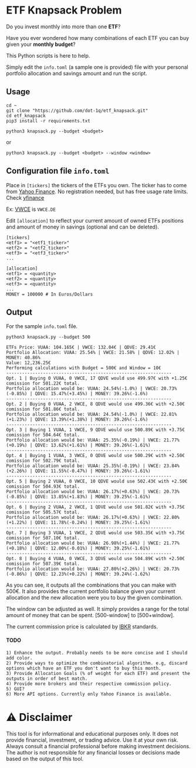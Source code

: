 # ETF Knapsack Problem

Do you invest monthly into more than one **ETF**? 

Have you ever wondered how many combinations of each ETF you can buy given your **monthly budget**?

This Python scripts is here to help.

Simply edit the `info.toml` (a sample one is provided) file with your personal portfolio allocation and savings amount and run the script.

## Usage
```
cd ~
git clone "https://github.com/dot-1q/etf_knapsack.git"
cd etf_knapsack
pip3 install -r requirements.txt
```

```
python3 knapsack.py --budget <budget>
```
or
```
python3 knapsack.py --budget <budget> --window <window>
```

## Configuration file `info.toml`

Place in `[tickers]` the tickers of the ETFs you own. The ticker has to come from [Yahoo Finance](https://finance.yahoo.com/). No registration needed, but has free usage rate limits. Check [yfinance](https://github.com/ranaroussi/yfinance)

Ex: [VWCE](https://finance.yahoo.com/quote/VWCE.DE/) is `VWCE.DE`

Edit `[allocation]` to reflect your current amount of owned ETFs positions and amount of money in savings (optional and can be deleted).

```
[tickers]
<etf1> = "<etf1_ticker>"
<etf2> = "<etf2_ticker>"
<etf3> = "<etf3_ticker>"
...

[allocation]
<etf1> = <quantity>
<etf2> = <quantity>
<etf3> = <quantity>
...
MONEY = 100000 # In Euros/Dollars
```

## Output
For the sample `info.toml` file.

```
python3 knapsack.py --budget 500
```

```
ETFs Price: VUAA: 104.165€ | VWCE: 132.04€ | QDVE: 29.41€
Portfolio Allocation: VUAA: 25.54% | VWCE: 21.58% | QDVE: 12.02% | MONEY: 40.86%
Value: 12,236.25€
Performing calculations with Budget = 500€ and Window = 10€
---------------------------------------------------------------
Opt. 1 | Buying 0 VUAA, 0 VWCE, 17 QDVE would use 499.97€ with +1.25€ comission for 501.22€ total.
Portfolio allocation would be: VUAA: 24.54%(-1.0%) | VWCE: 20.73%(-0.85%) | QDVE: 15.47%(+3.45%) | MONEY: 39.26%(-1.6%)
---------------------------------------------------------------
Opt. 2 | Buying 0 VUAA, 2 VWCE, 8 QDVE would use 499.36€ with +2.50€ comission for 501.86€ total.
Portfolio allocation would be: VUAA: 24.54%(-1.0%) | VWCE: 22.81%(+1.23%) | QDVE: 13.39%(+1.38%) | MONEY: 39.26%(-1.6%)
---------------------------------------------------------------
Opt. 3 | Buying 1 VUAA, 1 VWCE, 9 QDVE would use 500.89€ with +3.75€ comission for 504.64€ total.
Portfolio allocation would be: VUAA: 25.35%(-0.19%) | VWCE: 21.77%(+0.19%) | QDVE: 13.62%(+1.61%) | MONEY: 39.26%(-1.61%)
---------------------------------------------------------------
Opt. 4 | Buying 1 VUAA, 3 VWCE, 0 QDVE would use 500.29€ with +2.50€ comission for 502.79€ total.
Portfolio allocation would be: VUAA: 25.35%(-0.19%) | VWCE: 23.84%(+2.26%) | QDVE: 11.55%(-0.47%) | MONEY: 39.26%(-1.61%)
---------------------------------------------------------------
Opt. 5 | Buying 2 VUAA, 0 VWCE, 10 QDVE would use 502.43€ with +2.50€ comission for 504.93€ total.
Portfolio allocation would be: VUAA: 26.17%(+0.63%) | VWCE: 20.73%(-0.85%) | QDVE: 13.85%(+1.83%) | MONEY: 39.25%(-1.61%)
---------------------------------------------------------------
Opt. 6 | Buying 2 VUAA, 2 VWCE, 1 QDVE would use 501.82€ with +3.75€ comission for 505.57€ total.
Portfolio allocation would be: VUAA: 26.17%(+0.63%) | VWCE: 22.80%(+1.22%) | QDVE: 11.78%(-0.24%) | MONEY: 39.25%(-1.61%)
---------------------------------------------------------------
Opt. 7 | Buying 3 VUAA, 1 VWCE, 2 QDVE would use 503.35€ with +3.75€ comission for 507.10€ total.
Portfolio allocation would be: VUAA: 26.98%(+1.44%) | VWCE: 21.77%(+0.18%) | QDVE: 12.00%(-0.01%) | MONEY: 39.25%(-1.61%)
---------------------------------------------------------------
Opt. 8 | Buying 4 VUAA, 0 VWCE, 3 QDVE would use 504.89€ with +2.50€ comission for 507.39€ total.
Portfolio allocation would be: VUAA: 27.80%(+2.26%) | VWCE: 20.73%(-0.86%) | QDVE: 12.23%(+0.22%) | MONEY: 39.24%(-1.62%)
```

As you can see, it outputs all the combinations that you can make with 500€. It also provides the current portfolio balance given your current allocation and the new allocation were you to buy the given combination.

The window can be adjusted as well. It simply provides a range for the total amount of money that can be spent. [500-window] to [500+window].

The current commission price is calculated by [IBKR](https://www.interactivebrokers.ie/en/home.php) standards.


#### TODO
    1) Enhance the output. Probably needs to be more concise and I should add color.
    2) Provide ways to optimize the combinatorial algorithm. e.g, discard options which have an ETF you don't want to buy this month.
    3) Provide Allocation Goals (% of weight for each ETF) and present the outputs in order of best match.
    4) Provide more brokers and their respective commission policy.
    5) GUI?
    6) More API options. Currently only Yahoo Finance is available.

# ⚠️ Disclaimer
This tool is for informational and educational purposes only. It does not provide financial, investment, or trading advice. 
Use it at your own risk. Always consult a financial professional before making investment decisions. 
The author is not responsible for any financial losses or decisions made based on the output of this tool.
